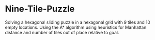 Nine-Tile-Puzzle
================

Solving a hexagonal sliding puzzle in a hexagonal grid with 9 tiles and 10 empty locations. Using the A* algorithm using heuristics for Manhattan distance and number of tiles out of place relative to goal.
